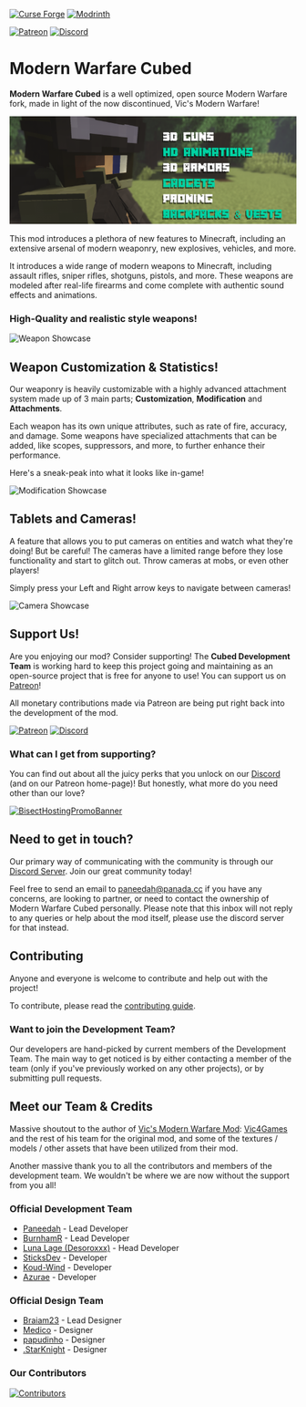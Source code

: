 [![Curse Forge](https://cdn.jsdelivr.net/npm/@intergrav/devins-badges@3/assets/cozy/available/curseforge_vector.svg)](https://www.curseforge.com/minecraft/mc-mods/modern-warfare-cubed)
[![Modrinth](https://cdn.jsdelivr.net/npm/@intergrav/devins-badges@3/assets/cozy/available/modrinth_vector.svg)](https://modrinth.com/mod/modern-warfare-cubed)

[![Patreon](https://cdn.jsdelivr.net/npm/@intergrav/devins-badges@3/assets/cozy/donate/patreon-plural_vector.svg)](https://patreon.com/ModernWarfareCubed)
[![Discord](https://cdn.jsdelivr.net/npm/@intergrav/devins-badges@3/assets/cozy/social/discord-plural_vector.svg)](https://discord.gg/k5WPk93K7b)

# Modern Warfare Cubed

**Modern Warfare Cubed** is a well optimized, open source Modern Warfare fork, made in light of the now discontinued, Vic's Modern Warfare!

![Features Showcase](https://raw.githubusercontent.com/Cubed-Development/Modern-Warfare-Cubed/main/assets/showcase/Features%20Showcase.png)

This mod introduces a plethora of new features to Minecraft, including an extensive arsenal of modern weaponry, new explosives, vehicles, and more.

It introduces a wide range of modern weapons to Minecraft, including assault rifles, sniper rifles, shotguns, pistols, and more. These weapons are modeled after real-life firearms and come complete with authentic sound effects and animations.

### High-Quality and realistic style weapons!

![Weapon Showcase](https://raw.githubusercontent.com/Cubed-Development/Modern-Warfare-Cubed/main/assets/showcase/Weapon%20Showcase.gif)

## Weapon Customization & Statistics!

Our weaponry is heavily customizable with a highly advanced attachment system made up of 3 main parts; **Customization**, **Modification** and **Attachments**.

Each weapon has its own unique attributes, such as rate of fire, accuracy, and damage. Some weapons have specialized attachments that can be added, like scopes, suppressors, and more, to further enhance their performance.

Here's a sneak-peak into what it looks like in-game!

![Modification Showcase](https://raw.githubusercontent.com/Cubed-Development/Modern-Warfare-Cubed/main/assets/showcase/Modification%20Showcase.gif)

## Tablets and Cameras!

A feature that allows you to put cameras on entities and watch what they're doing! But be careful! The cameras have a limited range before they lose functionality and start to glitch out. Throw cameras at mobs, or even other players!

Simply press your Left and Right arrow keys to navigate between cameras!

![Camera Showcase](https://raw.githubusercontent.com/Cubed-Development/Modern-Warfare-Cubed/main/assets/showcase/Camera%20Showcase.gif)

## Support Us!

Are you enjoying our mod? Consider supporting!
The **Cubed Development Team** is working hard to keep this project going and maintaining as an open-source project that is free for anyone to use! You can support us on [Patreon](https://patreon.com/ModernWarfareCubed)!

All monetary contributions made via Patreon are being put right back into the development of the mod.

[![Patreon](https://cdn.jsdelivr.net/npm/@intergrav/devins-badges@3/assets/cozy/donate/patreon-plural_vector.svg)](https://patreon.com/ModernWarfareCubed)
[![Discord](https://cdn.jsdelivr.net/npm/@intergrav/devins-badges@3/assets/cozy/social/discord-plural_vector.svg)](https://discord.gg/k5WPk93K7b)

### What can I get from supporting?

You can find out about all the juicy perks that you unlock on our [Discord](https://discord.gg/k5WPk93K7b) (and on our Patreon home-page)! But honestly, what more do you need other than our love?

[![BisectHostingPromoBanner](https://www.bisecthosting.com/partners/custom-banners/98433ee8-ec42-4242-907c-f2c949bb0e8b.png)](https://bisecthosting.com/mwc?r=MWC+GitHub)

## Need to get in touch?

Our primary way of communicating with the community is through our [Discord Server](https://discord.gg/k5WPk93K7b). Join our great community today!

Feel free to send an email to paneedah@panada.cc if you have any concerns, are looking to partner, or need to contact the ownership of Modern Warfare Cubed personally. Please note that this inbox will not reply to any queries or help about the mod itself, please use the discord server for that instead.

## Contributing

Anyone and everyone is welcome to contribute and help out with the project!

To contribute, please read the [contributing guide](https://github.com/Paneedah/Modern-Warfare-Cubed/blob/master/CONTRIBUTING.md).

### Want to join the Development Team?

Our developers are hand-picked by current members of the Development Team. 
The main way to get noticed is by either contacting a member of the team (only if you've previously worked on any other projects), or by submitting pull requests.

## Meet our Team & Credits

Massive shoutout to the author of [Vic's Modern Warfare Mod](https://github.com/vic4games/modern-warfare): [Vic4Games](https://github.com/vic4games) and the rest of his team for the original mod, and some of the textures / models / other assets that have been utilized from their mod.

Another massive thank you to all the contributors and members of the development team. 
We wouldn't be where we are now without the support from you all!

### Official Development Team

- [Paneedah](https://github.com/Paneedah) - Lead Developer
- [BurnhamR](https://github.com/BurnhamR) - Lead Developer
- [Luna Lage (Desoroxxx)](https://github.com/JustDesoroxxx) - Head Developer
- [SticksDev](https://github.com/SticksDeveloper) - Developer
- [Koud-Wind](https://github.com/Koud-Wind) - Developer
- [Azurae](https://github.com/azuraerae) - Developer

### Official Design Team

- [Braiam23](https://github.com/Braiam23) - Lead Designer
- [Medico](https://steamcommunity.com/profiles/76561198908516041/) - Designer
- [papudinho](https://github.com/le-papudinho) - Designer
- [.StarKnight](https://twitter.com/Star_SHoT_W) - Designer

### Our Contributors

[![Contributors](https://contrib.rocks/image?repo=Paneedah/Modern-Warfare-Cubed)](https://github.com/Paneedah/Modern-Warfare-Cubed/graphs/contributors)
